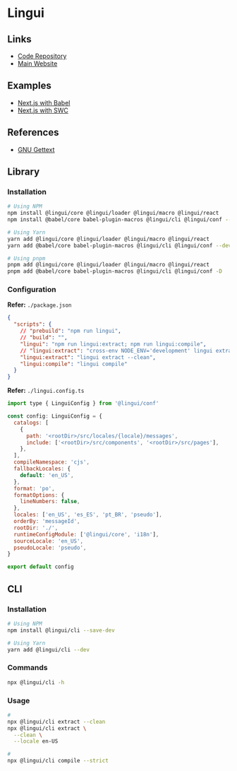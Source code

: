 # Lingui

<!--
https://github.com/lensterxyz/lenster 🌟
https://github.com/alt3/rank-my-wallet
https://github.com/bravo-kernel/lingui-v4-app
-->

## Links

- [Code Repository](https://github.com/lingui/js-lingui)
- [Main Website](https://lingui.dev)

## Examples

- [Next.js with Babel](https://github.com/lingui/js-lingui/tree/main/examples/nextjs-babel)
- [Next.js with SWC](https://github.com/lingui/js-lingui/tree/main/examples/nextjs-swc)

## References

- [GNU Gettext](/gnu/gettext.md)

## Library

### Installation

```sh
# Using NPM
npm install @lingui/core @lingui/loader @lingui/macro @lingui/react
npm install @babel/core babel-plugin-macros @lingui/cli @lingui/conf --save-dev

# Using Yarn
yarn add @lingui/core @lingui/loader @lingui/macro @lingui/react
yarn add @babel/core babel-plugin-macros @lingui/cli @lingui/conf --dev

# Using pnpm
pnpm add @lingui/core @lingui/loader @lingui/macro @lingui/react
pnpm add @babel/core babel-plugin-macros @lingui/cli @lingui/conf -D
```

<!--
@lingui/remote-loader
-->

### Configuration

**Refer:** `./package.json`

```json
{
  "scripts": {
    // "prebuild": "npm run lingui",
    // "build": "",
    "lingui": "npm run lingui:extract; npm run lingui:compile",
    // "lingui:extract": "cross-env NODE_ENV='development' lingui extract --clean",
    "lingui:extract": "lingui extract --clean",
    "lingui:compile": "lingui compile"
  }
}
```

**Refer:** `./lingui.config.ts`

```js
import type { LinguiConfig } from '@lingui/conf'

const config: LinguiConfig = {
  catalogs: [
    {
      path: '<rootDir>/src/locales/{locale}/messages',
      include: ['<rootDir>/src/components', '<rootDir>/src/pages'],
    },
  ],
  compileNamespace: 'cjs',
  fallbackLocales: {
    default: 'en_US',
  },
  format: 'po',
  formatOptions: {
    lineNumbers: false,
  },
  locales: ['en_US', 'es_ES', 'pt_BR', 'pseudo'],
  orderBy: 'messageId',
  rootDir: './',
  runtimeConfigModule: ['@lingui/core', 'i18n'],
  sourceLocale: 'en_US',
  pseudoLocale: 'pseudo',
}

export default config
```

## CLI

### Installation

```sh
# Using NPM
npm install @lingui/cli --save-dev

# Using Yarn
yarn add @lingui/cli --dev
```

### Commands

```sh
npx @lingui/cli -h
```

### Usage

```sh
#
npx @lingui/cli extract --clean
npx @lingui/cli extract \
  --clean \
  --locale en-US

#
npx @lingui/cli compile --strict
```
